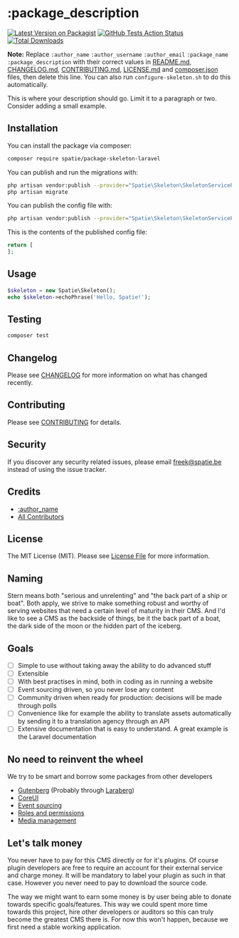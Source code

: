 # :package_description

[![Latest Version on Packagist](https://img.shields.io/packagist/v/spatie/:package_name.svg?style=flat-square)](https://packagist.org/packages/spatie/:package_name)
[![GitHub Tests Action Status](https://img.shields.io/github/workflow/status/spatie/:package_name/run-tests?label=tests)](https://github.com/spatie/:package_name/actions?query=workflow%3Arun-tests+branch%3Amaster)
[![Total Downloads](https://img.shields.io/packagist/dt/spatie/:package_name.svg?style=flat-square)](https://packagist.org/packages/spatie/:package_name)

**Note:** Replace ```:author_name``` ```:author_username``` ```:author_email``` ```:package_name``` ```:package_description``` with their correct values in [README.md](README.md), [CHANGELOG.md](CHANGELOG.md), [CONTRIBUTING.md](CONTRIBUTING.md), [LICENSE.md](LICENSE.md) and [composer.json](composer.json) files, then delete this line. You can also run `configure-skeleton.sh` to do this automatically.

This is where your description should go. Limit it to a paragraph or two. Consider adding a small example.

## Installation

You can install the package via composer:

```bash
composer require spatie/package-skeleton-laravel
```

You can publish and run the migrations with:

```bash
php artisan vendor:publish --provider="Spatie\Skeleton\SkeletonServiceProvider" --tag="migrations"
php artisan migrate
```

You can publish the config file with:
```bash
php artisan vendor:publish --provider="Spatie\Skeleton\SkeletonServiceProvider" --tag="config"
```

This is the contents of the published config file:

```php
return [
];
```

## Usage

``` php
$skeleton = new Spatie\Skeleton();
echo $skeleton->echoPhrase('Hello, Spatie!');
```

## Testing

``` bash
composer test
```

## Changelog

Please see [CHANGELOG](CHANGELOG.md) for more information on what has changed recently.

## Contributing

Please see [CONTRIBUTING](CONTRIBUTING.md) for details.

## Security

If you discover any security related issues, please email freek@spatie.be instead of using the issue tracker.

## Credits

- [:author_name](https://github.com/:author_username)
- [All Contributors](../../contributors)

## License

The MIT License (MIT). Please see [License File](LICENSE.md) for more information.

## Naming
Stern means both "serious and unrelenting" and "the back part of a ship or boat". Both apply, we strive to make something robust and worthy of serving websites that need a certain level of maturity in their CMS. And I'd like to see a CMS as the backside of things, be it the back part of a boat, the dark side of the moon or the hidden part of the iceberg.

## Goals
 - [ ] Simple to use without taking away the ability to do advanced stuff
 - [ ] Extensible
 - [ ] With best practises in mind, both in coding as in running a website
 - [ ] Event sourcing driven, so you never lose any content
 - [ ] Community driven when ready for production: decisions will be made through polls
 - [ ] Convenience like for example the ability to translate assets automatically by sending it to a translation agency through an API
 - [ ] Extensive documentation that is easy to understand. A great example is the Laravel documentation
 
 ## No need to reinvent the wheel
 We try to be smart and borrow some packages from other developers
 - [Gutenberg](https://wordpress.org/gutenberg/) (Probably through [Laraberg](https://github.com/VanOns/laraberg))
 - [CoreUI](https://coreui.io/)
 - [Event sourcing](https://github.com/spatie/laravel-event-sourcing)
 - [Roles and permissions](https://github.com/spatie/laravel-permission)
 - [Media management](https://github.com/ctf0/Laravel-Media-Manager)
 
 ## Let's talk money
 You never have to pay for this CMS directly or for it's plugins. Of course plugin developers are free to require an account for their external service and charge money. It will be mandatory to label your plugin as such in that case. However you never need to pay to download the source code.
 
 The way we might want to earn some money is by user being able to donate towards specific goals/features. This way we could spent more time towards this project, hire other developers or auditors so this can truly become the greatest CMS there is. For now this won't happen, because we first need a stable working application.

